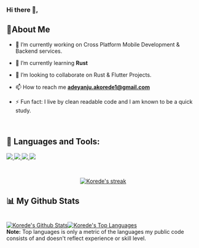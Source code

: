 ### Hi there 👋,

## 💫About Me
- 🔭 I’m currently working on Cross Platform Mobile Development & Backend services.

- 🌱 I’m currently learning **Rust**

- 👯 I’m looking to collaborate on Rust & Flutter Projects.

- 📫 How to reach me **adeyanju.akorede1@gmail.com**

- ⚡ Fun fact: I live by clean readable code and I am known to be a quick study.

<br/>

## 🚀 Languages and Tools:

<p align="left"> 
    <a href="https://flutter.dev/" target="_blank"> <img src="https://img.icons8.com/color/48/000000/flutter.png"/> </a>
    <a href="https://nodejs.org/en/" target="_blank"> <img src="https://img.icons8.com/color/48/000000/nodejs.png"/> </a> 
    <a href="https://www.typescriptlang.org/" target="_blank"> <img src="https://img.icons8.com/color/48/000000/typescript.png"/> </a> 
    <a href="https://www.typescriptlang.org/" target="_blank"> <img src="https://img.icons8.com/external-tal-revivo-bold-tal-revivo/48/B7410E/external-rust-is-a-multi-paradigm-system-programming-language-logo-bold-tal-revivo.png"/> </a> 
</p>

<br/>

<p align="center">
    <a href="https://github.com/Lone-Wolf17/github-readme-streak-stats">
        <img title="🔥 Get streak stats for your profile at git.io/streak-stats" alt="Korede's streak" src="https://github-readme-streak-stats.herokuapp.com/?user=Lone-Wolf17&theme=black-ice&hide_border=true&stroke=A020F0&background=060A0CD0"/>
    </a>
</p>

## 📊 My Github Stats
  <br/>
    <a href="https://github.com/Lone-Wolf17/github-readme-stats"><img alt="Korede's Github Stats" src="https://github-readme-stats.vercel.app/api?username=Lone-Wolf17&show_icons=true&count_private=true&theme=react&hide_border=true&bg_color=A020F0" /></a><a href="https://github.com/Lone-Wolf17/github-readme-stats"><img alt="Korede's Top Languages" src="https://github-readme-stats.vercel.app/api/top-langs/?username=Lone-Wolf17&langs_count=8&count_private=true&layout=compact&theme=react&hide_border=true&bg_color=0D1117" /></a>
  <br/>  
  <b>Note:</b> Top languages is only a metric of the languages my public code consists of and doesn't reflect experience or skill level.


<br/>
<br/>


<!--

<a href="https://github.com/Lone-Wolf17/github-readme-activity-graph"><img alt="Korede's Activity Graph" src="https://activity-graph.herokuapp.com/graph?username=Lone-Wolf17&bg_color=0D1117&color=5BCDEC&line=A020F0&point=FFFFFF&hide_border=true" /></a>
[![wakatime](https://wakatime.com/badge/user/70e2c061-a198-42cf-83aa-be61f5e9b4d1.svg)](https://wakatime.com/@70e2c061-a198-42cf-83aa-be61f5e9b4d1)
**Lone-Wolf17/Lone-Wolf17** is a ✨ _special_ ✨ repository because its `README.md` (this file) appears on your GitHub profile.

Here are some ideas to get you started:

- 🔭 I’m currently working on ...
- 🌱 I’m currently learning ...
- 👯 I’m looking to collaborate on ...
- 🤔 I’m looking for help with ...
- 💬 Ask me about ...
- 📫 How to reach me: ...
- 😄 Pronouns: ...
- ⚡ Fun fact: ...
-->
